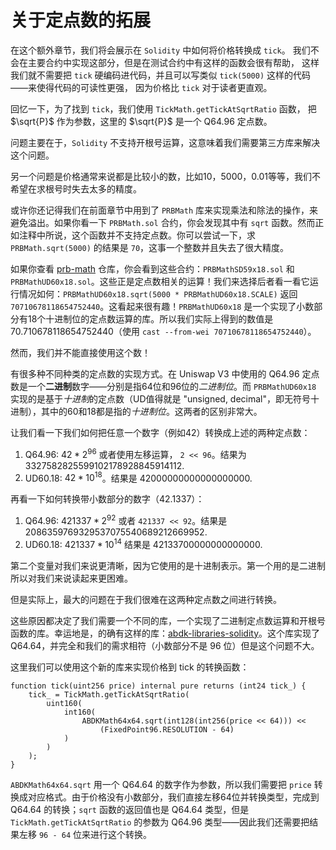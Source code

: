 # 关于定点数的拓展

在这个额外章节，我们将会展示在 `Solidity` 中如何将价格转换成 `tick`。
我们不会在主要合约中实现这部分，但是在测试合约中有这样的函数会很有帮助，
这样我们就不需要把 `tick` 硬编码进代码，并且可以写类似 `tick(5000)` 这样的代码——来使得代码的可读性更强，
因为价格比 `tick` 对于读者更直观。

回忆一下，为了找到 `tick`，我们使用 `TickMath.getTickAtSqrtRatio` 函数，
把 $\sqrt{P}$ 作为参数，这里的 $\sqrt{P}$ 是一个 Q64.96 定点数。

问题主要在于，`Solidity` 不支持开根号运算，这意味着我们需要第三方库来解决这个问题。

另一个问题是价格通常来说都是比较小的数，比如10，5000，0.01等等，我们不希望在求根号时失去太多的精度。

或许你还记得我们在前面章节中用到了 `PRBMath` 库来实现乘法和除法的操作，来避免溢出。如果你看一下 `PRBMath.sol` 合约，你会发现其中有 `sqrt` 函数。然而正如注释中所说，这个函数并不支持定点数。你可以尝试一下，求`PRBMath.sqrt(5000)` 的结果是 `70`，这事一个整数并且失去了很大精度。

如果你查看 [prb-math](https://github.com/paulrberg/prb-math) 仓库，你会看到这些合约：`PRBMathSD59x18.sol` 和 `PRBMathUD60x18.sol`。这些正是定点数相关的运算！我们来选择后者看一看它运行情况如何：`PRBMathUD60x18.sqrt(5000 * PRBMathUD60x18.SCALE)` 返回 `70710678118654752440`。这看起来很有趣！`PRBMathUD60x18` 是一个实现了小数部分有18个十进制位的定点数运算的库。所以我们实际上得到的数值是70.710678118654752440（使用 `cast --from-wei 70710678118654752440`）。

然而，我们并不能直接使用这个数！

有很多种不同种类的定点数的实现方式。在 Uniswap V3 中使用的 Q64.96 定点数是一个**二进制**数字——分别是指64位和96位的*二进制位*。而 `PRBMathUD60x18` 实现的是基于*十进制*的定点数（UD值得就是 "unsigned, decimal"，即无符号十进制），其中的60和18都是指的*十进制位*。这两者的区别非常大。

让我们看一下我们如何把任意一个数字（例如42）转换成上述的两种定点数：
1. Q64.96: $42 * 2^{96}$ 或者使用左移运算， `2 << 96`。结果为 3327582825599102178928845914112.
2. UD60.18: $42 * 10^{18}$。结果是 42000000000000000000.

再看一下如何转换带小数部分的数字（42.1337）：
1. Q64.96: $421337 * 2^{92}$ 或者 `421337 << 92`。结果是 2086359769329537075540689212669952.
2. UD60.18: $421337 * 10^{14}$ 结果是 42133700000000000000.

第二个变量对我们来说更清晰，因为它使用的是十进制表示。第一个用的是二进制所以对我们来说读起来更困难。

但是实际上，最大的问题在于我们很难在这两种定点数之间进行转换。

这些原因都决定了我们需要一个不同的库，一个实现了二进制定点数运算和开根号函数的库。幸运地是，的确有这样的库：[abdk-libraries-solidity](https://github.com/abdk-consulting/abdk-libraries-solidity)。这个库实现了 Q64.64，并完全和我们的需求相符（小数部分不是 96 位）但是这个问题不大。

这里我们可以使用这个新的库来实现价格到 tick 的转换函数：

```solidity
function tick(uint256 price) internal pure returns (int24 tick_) {
    tick_ = TickMath.getTickAtSqrtRatio(
        uint160(
            int160(
                ABDKMath64x64.sqrt(int128(int256(price << 64))) <<
                    (FixedPoint96.RESOLUTION - 64)
            )
        )
    );
}
```

`ABDKMath64x64.sqrt` 用一个 Q64.64 的数字作为参数，所以我们需要把 `price` 转换成对应格式。由于价格没有小数部分，我们直接左移64位并转换类型，完成到 Q64.64 的转换；`sqrt` 函数的返回值也是 Q64.64 类型，但是 `TickMath.getTickAtSqrtRatio` 的参数为 Q64.96 类型——因此我们还需要把结果左移 `96 - 64` 位来进行这个转换。
